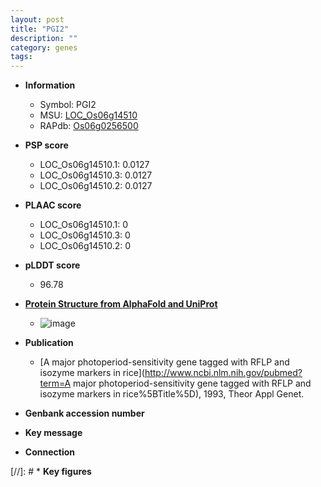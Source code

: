 ```yaml
---
layout: post
title: "PGI2"
description: ""
category: genes
tags: 
---
```


* **Information**  
    + Symbol: PGI2  
    + MSU: [LOC_Os06g14510](http://rice.plantbiology.msu.edu/cgi-bin/ORF_infopage.cgi?orf=LOC_Os06g14510)  
    + RAPdb: [Os06g0256500](http://rapdb.dna.affrc.go.jp/viewer/gbrowse_details/irgsp1?name=Os06g0256500)  

* **PSP score**  
    + LOC_Os06g14510.1: 0.0127 
    + LOC_Os06g14510.3: 0.0127 
    + LOC_Os06g14510.2: 0.0127 

* **PLAAC score**  
    + LOC_Os06g14510.1: 0 
    + LOC_Os06g14510.3: 0 
    + LOC_Os06g14510.2: 0 

* **pLDDT score**
    + 96.78

* **[Protein Structure from AlphaFold and UniProt](https://www.uniprot.org/uniprotkb/P42863/entry#structure)**
    + ![image](https://ricepsp.github.io/images/P/AF-P42863-F1.png)

* **Publication**  
    + [A major photoperiod-sensitivity gene tagged with RFLP and isozyme markers in rice](http://www.ncbi.nlm.nih.gov/pubmed?term=A major photoperiod-sensitivity gene tagged with RFLP and isozyme markers in rice%5BTitle%5D), 1993, Theor Appl Genet.

* **Genbank accession number**  

* **Key message**  

* **Connection**  

[//]: # * **Key figures**  


